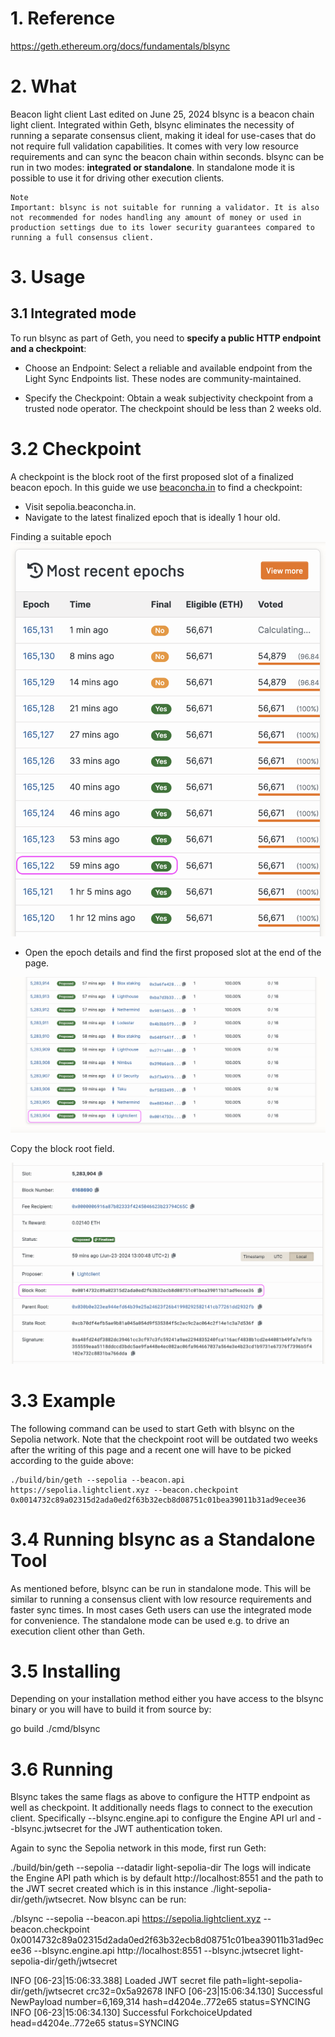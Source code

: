 # 1. Reference
https://geth.ethereum.org/docs/fundamentals/blsync


# 2. What
Beacon light client
Last edited on June 25, 2024
blsync is a beacon chain light client. Integrated within Geth, blsync eliminates the necessity of running a separate consensus client, making it ideal for use-cases that do not require full validation capabilities. It comes with very low resource requirements and can sync the beacon chain within seconds. blsync can be run in two modes: **integrated or standalone**. In standalone mode it is possible to use it for driving other execution clients.

```
Note
Important: blsync is not suitable for running a validator. It is also not recommended for nodes handling any amount of money or used in production settings due to its lower security guarantees compared to running a full consensus client.
```


# 3. Usage

## 3.1 Integrated mode
To run blsync as part of Geth, you need to **specify a public HTTP endpoint and a checkpoint**:

- Choose an Endpoint: Select a reliable and available endpoint from the Light Sync Endpoints list. These nodes are community-maintained.

- Specify the Checkpoint: Obtain a weak subjectivity checkpoint from a trusted node operator. The checkpoint should be less than 2 weeks old.


# 3.2 Checkpoint
A checkpoint is the block root of the first proposed slot of a finalized beacon epoch. In this guide we use [beaconcha.in](https://sepolia.beaconcha.in/) to find a checkpoint:

- Visit sepolia.beaconcha.in.
- Navigate to the latest finalized epoch that is ideally 1 hour old.

Finding a suitable epoch
![alt text](image-2.png)

- Open the epoch details and find the first proposed slot at the end of the page.

![alt text](image-3.png)

Copy the block root field.

![alt text](image-4.png)

# 3.3 Example
The following command can be used to start Geth with blsync on the Sepolia network. Note that the checkpoint root will be outdated two weeks after the writing of this page and a recent one will have to be picked according to the guide above:

```
./build/bin/geth --sepolia --beacon.api https://sepolia.lightclient.xyz --beacon.checkpoint 0x0014732c89a02315d2ada0ed2f63b32ecb8d08751c01bea39011b31ad9ecee36
```

# 3.4 Running blsync as a Standalone Tool
As mentioned before, blsync can be run in standalone mode. This will be similar to running a consensus client with low resource requirements and faster sync times. In most cases Geth users can use the integrated mode for convenience. The standalone mode can be used e.g. to drive an execution client other than Geth.

# 3.5 Installing
Depending on your installation method either you have access to the blsync binary or you will have to build it from source by:

go build ./cmd/blsync

# 3.6 Running
Blsync takes the same flags as above to configure the HTTP endpoint as well as checkpoint. It additionally needs flags to connect to the execution client. Specifically --blsync.engine.api to configure the Engine API url and --blsync.jwtsecret for the JWT authentication token.

Again to sync the Sepolia network in this mode, first run Geth:

./build/bin/geth --sepolia --datadir light-sepolia-dir
The logs will indicate the Engine API path which is by default http://localhost:8551 and the path to the JWT secret created which is in this instance ./light-sepolia-dir/geth/jwtsecret. Now blsync can be run:

./blsync --sepolia --beacon.api https://sepolia.lightclient.xyz --beacon.checkpoint 0x0014732c89a02315d2ada0ed2f63b32ecb8d08751c01bea39011b31ad9ecee36 --blsync.engine.api http://localhost:8551 --blsync.jwtsecret light-sepolia-dir/geth/jwtsecret

INFO [06-23|15:06:33.388] Loaded JWT secret file                   path=light-sepolia-dir/geth/jwtsecret crc32=0x5a92678
INFO [06-23|15:06:34.130] Successful NewPayload                    number=6,169,314 hash=d4204e..772e65 status=SYNCING
INFO [06-23|15:06:34.130] Successful ForkchoiceUpdated             head=d4204e..772e65 status=SYNCING
